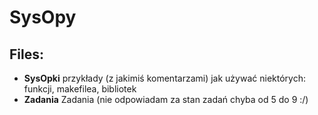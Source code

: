 # SysOpy
## Files:
* **SysOpki** przykłady (z jakimiś komentarzami) jak używać niektórych: funkcji, makefilea, bibliotek
* **Zadania** Zadania (nie odpowiadam za stan zadań chyba od 5 do 9 :/)
